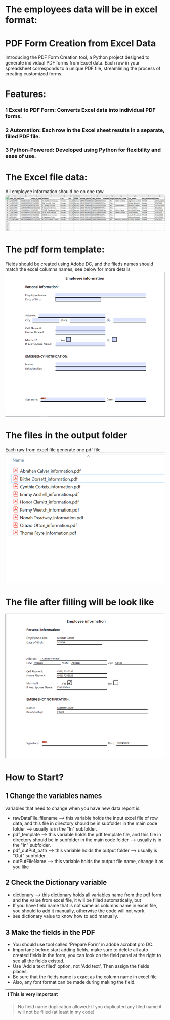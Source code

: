 # The employees data will be in excel format:

# PDF Form Creation from Excel Data

Introducing the PDF Form Creation tool, a Python project designed to generate individual PDF forms from Excel data. Each row in your spreadsheet corresponds to a unique PDF file, streamlining the process of creating customized forms.

# Features:

### 1 Excel to PDF Form: Converts Excel data into individual PDF forms.
### 2 Automation: Each row in the Excel sheet results in a separate, filled PDF file.
### 3 Python-Powered: Developed using Python for flexibility and ease of use.



# The Excel file data:
All employee information should be on one raw
![excel data iniput](https://github.com/MoSbeaa/Excel-to-PDF-Form-Filler_Py/blob/main/src/excel%20data%20iniput.png)

# The pdf form template:
Fields should be created using Adobe DC, and the fileds names should match the excel columns names, see below for more details
![pdf form input](https://github.com/MoSbeaa/Excel-to-PDF-Form-Filler_Py/blob/main/src/pdf%20form%20input.png)

# The files in the output folder
Each raw from excel file generate one pdf file
![Output files](https://github.com/MoSbeaa/Excel-to-PDF-Form-Filler_Py/blob/main/src/Output%20files.png)

# The file after filling will be look like
![pdf form output](https://github.com/MoSbeaa/Excel-to-PDF-Form-Filler_Py/blob/main/src/pdf%20form%20output.png)



# How to Start?

## 1 Change the variables names
  variables that need to change when you have new data report is:
  * rawDataFile_filename  --> this variable holds the input excel file of row data, and this file in directory should be in subfolder in the main code folder --> usually is in the "In" subfolder.
  * pdf_template  --> this variable holds the pdf template file, and this file in directory should be in subfolder in the main code folder --> usually is in the "In" subfolder.
  * pdf_outPut_path  --> this variable holds the output folder --> usually is "Out" subfolder.
  * outPutFileName  --> this variable holds the output file name, change it as you like

## 2 Check the Dictionary variable
  * dictionary --> this dictionary holds all variables name from the pdf form and the value from excel file, it will be filled automatically, but
  * If you have field name that is not same as columns name in excel file, you should to add it manually, otherwise the code will not work.
  * see dictionary value to know how to add manually.

## 3 Make the fields in the PDF
  
  * You should use tool called 'Prepare Form' in adobe acrobat pro DC.
  * Important: before start adding fields, make sure to delete all auto created fields in the form, you can look on the field 
  panel at the right to see all the fields existed.
  * Use 'Add a text filed' option, not 'Add text', Then assign the fields places.
  * Be sure that the fields name is exact as the column name in excel file
  * Also, any font format can be made during making the field.

| :exclamation:  This is very important   |
|-----------------------------------------|
  > No field name duplication allowed: if you duplicated any filed name it will not be filled (at least in my code)
